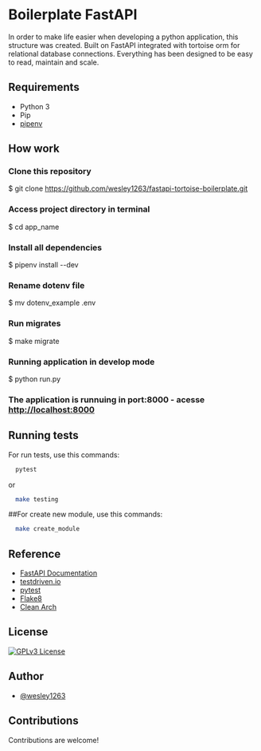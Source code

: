 
# Boilerplate FastAPI 

In order to make life easier when developing a python application, this structure was created.
Built on FastAPI integrated with tortoise orm for relational database connections.
Everything has been designed to be easy to read, maintain and scale.




## Requirements


 - Python 3 
 - Pip
 - [pipenv](https://pipenv-fork.readthedocs.io/en/latest/basics.html)


 ## How work

 ### Clone this repository
$ git clone <https://github.com/wesley1263/fastapi-tortoise-boilerplate.git>

### Access project directory in terminal
$ cd app_name

### Install all dependencies
$ pipenv install --dev

### Rename dotenv file
$ mv dotenv_example .env

### Run migrates
$ make migrate

### Running application in develop mode
$ python run.py

### The application is runnuing in port:8000 - acesse <http://localhost:8000> 
## Running tests

For run tests, use this commands:

```bash
  pytest 
```
or
```bash
  make testing 
```

##For create new module, use this commands:
```bash
  make create_module 
```

## Reference

 - [FastAPI Documentation](https://fastapi.tiangolo.com/)
 - [testdriven.io](https://testdriven.io/courses/tdd-fastapi/)
 - [pytest](https://docs.pytest.org/en/6.2.x/contents.html)
 - [Flake8](https://flake8.pycqa.org/en/latest/)
 - [Clean Arch](https://blog.cleancoder.com/uncle-bob/2012/08/13/the-clean-architecture.html)


## License


[![GPLv3 License](https://img.shields.io/badge/License-GPL%20v3-yellow.svg)](https://opensource.org/licenses/)



## Author

- [@wesley1263](https://github.com/wesley1263)


## Contributions

Contributions are welcome!



